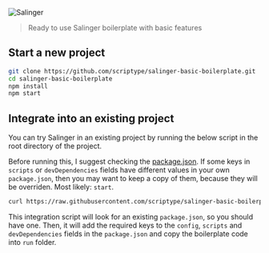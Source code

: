 ![Salinger](https://github.com/scriptype/salinger/blob/master/salinger-small.png?raw=true)

> Ready to use Salinger boilerplate with basic features

## Start a new project

```sh
git clone https://github.com/scriptype/salinger-basic-boilerplate.git
cd salinger-basic-boilerplate
npm install
npm start
```

## Integrate into an existing project

You can try Salinger in an existing project by running the below script in the root directory of the project.

Before running this, I suggest checking the [package.json](https://github.com/scriptype/salinger-basic-boilerplate/blob/master/package.json). If some keys in `scripts` or `devDependencies` fields have different values in your own `package.json`, then you may want to keep a copy of them, because they will be overriden. Most likely: `start`.

```sh
curl https://raw.githubusercontent.com/scriptype/salinger-basic-boilerplate/master/integration.sh | sh
```

This integration script will look for an existing `package.json`, so you should have one. Then, it will add the required keys to the `config`, `scripts` and `devDependencies` fields in the `package.json` and copy the boilerplate code into `run` folder.
